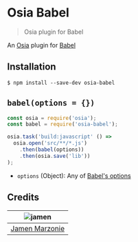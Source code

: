 # Osia Babel
> Osia plugin for Babel

An [Osia][osia] plugin for [Babel][babel]

## Installation
```shell
$ npm install --save-dev osia-babel
```

## `babel(options = {})`
```javascript
const osia = require('osia');
const babel = require('osia-babel');

osia.task('build:javascript' () =>
  osia.open('src/**/*.js')
    .then(babel(options))
    .then(osia.save('lib'))
);
```
 - `options` (Object): Any of [Babel's options][babel-options]

## Credits
| ![jamen][avatar] |
|:---:|
| [Jamen Marzonie][github] |

  [avatar]: https://avatars.githubusercontent.com/u/6251703?v=3&s=125
  [github]: https://github.com/jamen
  [osia]: https://github.com/jamen/osia
  [babel]: http://babeljs.io/
  [babel-options]: http://babeljs.io/docs/usage/options/
